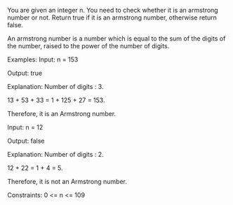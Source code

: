 You are given an integer n. You need to check whether it is an armstrong number or not. Return true if it is an armstrong number, otherwise return false.

An armstrong number is a number which is equal to the sum of the digits of the number, raised to the power of the number of digits.

Examples:
Input: n = 153

Output: true

Explanation: Number of digits : 3.

13 + 53 + 33 = 1 + 125 + 27 = 153.

Therefore, it is an Armstrong number.

Input: n = 12

Output: false

Explanation: Number of digits : 2.

12 + 22 = 1 + 4 = 5.

Therefore, it is not an Armstrong number.

Constraints:
0 <= n <= 109


